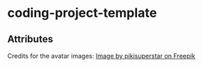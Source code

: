 # coding-project-template

## Attributes
Credits for the avatar images:
<a href="https://www.freepik.com/free-vector/multiracial-people-avatars_7085153.htm#fromView=search&page=1&position=16&uuid=dc609274-e877-4cdf-bee5-a8a7fca9a889">Image by pikisuperstar on Freepik</a>